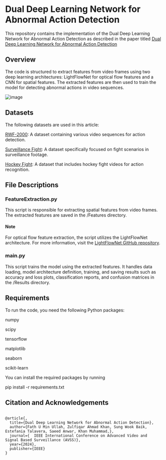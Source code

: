 # Dual Deep Learning Network for Abnormal Action Detection

This repository contains the implementation of the Dual Deep Learning Network for Abnormal Action Detection as described in the paper titled [Dual Deep Learning Network for Abnormal Action Detection](https://ieeexplore.ieee.org/document/10672568/authors#authors)

## Overview

The code is structured to extract features from video frames using two deep learning architectures: LightFlowNet for optical flow features and a CNN for spatial features. The extracted features are then used to train the model for detecting abnormal actions in video sequences.

![image](https://github.com/user-attachments/assets/7d641685-3a9b-4f57-a1a3-13c8b2138ed1)

## Datasets

The following datasets are used in this article:

[RWF-2000](https://ieeexplore.ieee.org/abstract/document/9412502): A dataset containing various video sequences for action detection.

[Surveillance Fight](https://ieeexplore.ieee.org/abstract/document/8936070): A dataset specifically focused on fight scenarios in surveillance footage.

[Hockey Fight](https://link.springer.com/chapter/10.1007/978-3-642-23678-5_39): A dataset that includes hockey fight videos for action recognition.



## File Descriptions

### FeatureExtraction.py


This script is responsible for extracting spatial features from video frames. The extracted features are saved in the /Features directory.

#### Note 

For optical flow feature extraction, the script utilizes the LightFlowNet architecture. For more information, visit the [LightFlowNet GitHub repository](https://github.com/twhui/LiteFlowNet).

### main.py

This script trains the model using the extracted features. It handles data loading, model architecture definition, training, and saving results such as accuracy and loss plots, classification reports, and confusion matrices in the /Results directory.

## Requirements

To run the code, you need the following Python packages:

numpy

scipy

tensorflow

matplotlib

seaborn

scikit-learn


You can install the required packages by running

pip install -r requirements.txt

## Citation and Acknowledgements
<pre>
<code>
@article{,
  title={Dual Deep Learning Network for Abnormal Action Detection},
  author={Fath U Min Ullah, Zulfiqar Ahmad Khan, Sung Wook Baik, Estefania Talavera, Saeed Anwar, Khan Muhammad,},
  journal={  IEEE International Conference on Advanced Video and Signal Based Surveillance (AVSS)},
  year={2024},
  publisher={IEEE}
}</code>
</pre>

